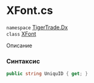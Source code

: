 
# XFont.cs
`namespace` [TigerTrade.Dx](../TigerTrade.Dx.md)  
    `class` [XFont](../../XFont.cs.md)

Описание

### Синтаксис
```csharp
public string UniquID { get; }
```
